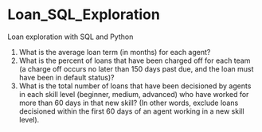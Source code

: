 # Loan_SQL_Exploration
Loan exploration with SQL and Python
1. What is the average loan term (in months) for each agent?
2. What is the percent of loans that have been charged off for each team (a charge off occurs
no later than 150 days past due, and the loan must have been in default status)?
3. What is the total number of loans that have been decisioned by agents in each skill level
(beginner, medium, advanced) who have worked for more than 60 days in that new skill? (In
other words, exclude loans decisioned within the first 60 days of an agent working in a new skill
level).
